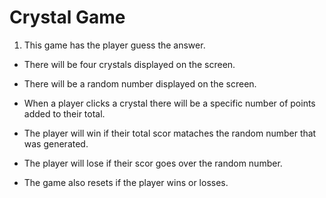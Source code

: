 # Crystal Game

1. This game has the player guess the answer.
* There will be four crystals displayed on the screen.

* There will be a random number displayed on the screen.

* When a player clicks a crystal there will be a specific number of points added to their total.

* The player will win if their total scor mataches the random number that was generated.

* The player will lose if their scor goes over the random number.

* The game also resets if the player wins or losses.
